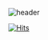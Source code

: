 ![header](https://capsule-render.vercel.app/api?type=wave&color=auto&height=300&section=header&text=Hi&fontSize=90)


[![Hits](https://hits.seeyoufarm.com/api/count/incr/badge.svg?url=https%3A%2F%2Fgithub.com%2Fhunsii&count_bg=%2379C83D&title_bg=%23555555&icon=octopusdeploy.svg&icon_color=%23E7E7E7&title=hits&edge_flat=false)](https://hits.seeyoufarm.com)



<!--
**hunsii/hunsii** is a ✨ _special_ ✨ repository because its `README.md` (this file) appears on your GitHub profile.

Here are some ideas to get you started:

- 🔭 I’m currently working on ...
- 🌱 I’m currently learning ...
- 👯 I’m looking to collaborate on ...
- 🤔 I’m looking for help with ...
- 💬 Ask me about ...
- 📫 How to reach me: ...
- 😄 Pronouns: ...
- ⚡ Fun fact: ...
-->

